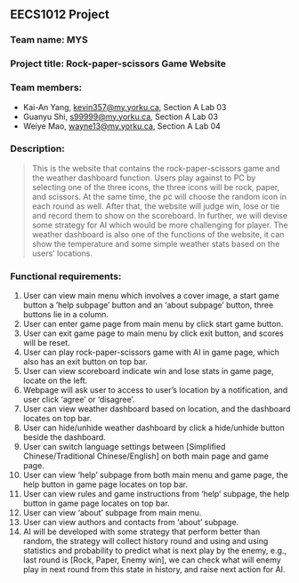 ## EECS1012 Project
### Team name: MYS
### Project title: Rock-paper-scissors Game Website
### Team members:
* Kai-An Yang, kevin357@my.yorku.ca, Section A Lab 03
* Guanyu Shi, s99999@my.yorku.ca, Section A Lab 03
* Weiye Mao, wayne13@my.yorku.ca, Section A Lab 04
### Description:
>This is the website that contains the rock-paper-scissors game and the weather dashboard function. Users play against to PC by selecting one of the three icons, the three icons will be rock, paper, and scissors. At the same time, the pc will choose the random icon in each round as well. After that, the website will judge win, lose or tie and record them to show on the scoreboard. In further, we will devise some strategy for AI which would be more challenging for player. The weather dashboard is also one of the functions of the website, it can show the temperature and some simple weather stats based on the users’ locations.
### Functional requirements:
1.	User can view main menu which involves a cover image, a start game button a ‘help subpage’ button and an ‘about subpage’ button, three buttons lie in a column.
2.	User can enter game page from main menu by click start game button.
3. 	User can exit game page to main menu by click exit button, and scores will be reset.
4.	User can play rock-paper-scissors game with AI in game page, which also has an exit button on top bar.
5.	User can view scoreboard indicate win and lose stats in game page, locate on the left.
6.	Webpage will ask user to access to user’s location by a notification, and user click ‘agree’ or ‘disagree’.
7.	User can view weather dashboard based on location, and the dashboard locates on top bar.
8.	User can hide/unhide weather dashboard by click a hide/unhide button beside the dashboard.
9.	User can switch language settings between [Simplified Chinese/Traditional Chinese/English] on both main page and game page.
10.	User can view ‘help’ subpage from both main menu and game page, the help button in game page locates on top bar.
11.	User can view rules and game instructions from ‘help’ subpage, the help button in game page locates on top bar.
12.	User can view ‘about’ subpage from main menu.
13.	User can view authors and contacts from ‘about’ subpage.
14.	AI will be developed with some strategy that perform better than random, the strategy will collect history round and using and using statistics and probability to predict what is next play by the enemy, e.g., last round is [Rock, Paper, Enemy win], we can check what will enemy play in next round from this state in history, and raise next action for AI.